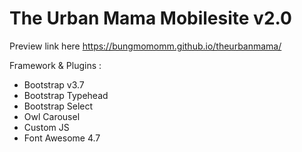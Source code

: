 # The Urban Mama Mobilesite v2.0

Preview link here https://bungmomomm.github.io/theurbanmama/

Framework & Plugins :
- Bootstrap v3.7
- Bootstrap Typehead
- Bootstrap Select
- Owl Carousel
- Custom JS
- Font Awesome 4.7
